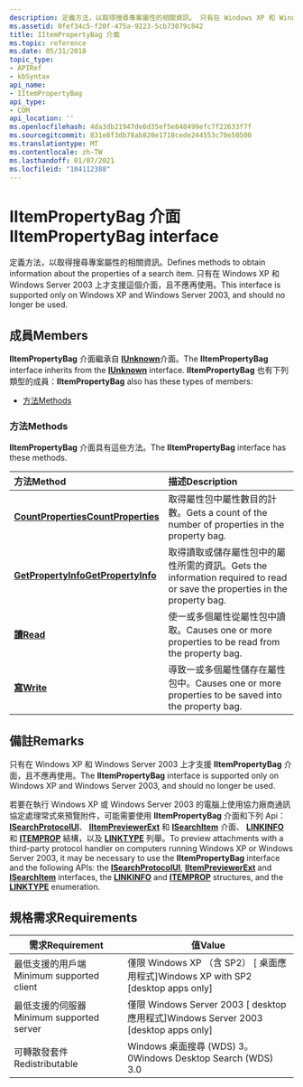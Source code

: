 ```yaml
---
description: 定義方法，以取得搜尋專案屬性的相關資訊。 只有在 Windows XP 和 Windows Server 2003 上才支援這個介面，且不應再使用。
ms.assetid: 0fef34c5-f20f-475a-9223-5cb73079c842
title: IItemPropertyBag 介面
ms.topic: reference
ms.date: 05/31/2018
topic_type:
- APIRef
- kbSyntax
api_name:
- IItemPropertyBag
api_type:
- COM
api_location: ''
ms.openlocfilehash: 4da3db21947de6d35ef5e848499efc7f22633f7f
ms.sourcegitcommit: 831e8f3db78ab820e1710cede244553c70e50500
ms.translationtype: MT
ms.contentlocale: zh-TW
ms.lasthandoff: 01/07/2021
ms.locfileid: "104112388"
---
```

# <a name="iitempropertybag-interface"></a><span data-ttu-id="4a585-104">IItemPropertyBag 介面</span><span class="sxs-lookup"><span data-stu-id="4a585-104">IItemPropertyBag interface</span></span>

<span data-ttu-id="4a585-105">定義方法，以取得搜尋專案屬性的相關資訊。</span><span class="sxs-lookup"><span data-stu-id="4a585-105">Defines methods to obtain information about the properties of a search item.</span></span> <span data-ttu-id="4a585-106">只有在 Windows XP 和 Windows Server 2003 上才支援這個介面，且不應再使用。</span><span class="sxs-lookup"><span data-stu-id="4a585-106">This interface is supported only on Windows XP and Windows Server 2003, and should no longer be used.</span></span>

## <a name="members"></a><span data-ttu-id="4a585-107">成員</span><span class="sxs-lookup"><span data-stu-id="4a585-107">Members</span></span>

<span data-ttu-id="4a585-108">**IItemPropertyBag** 介面繼承自 [**IUnknown**](/windows/win32/api/unknwn/nn-unknwn-iunknown)介面。</span><span class="sxs-lookup"><span data-stu-id="4a585-108">The **IItemPropertyBag** interface inherits from the [**IUnknown**](/windows/win32/api/unknwn/nn-unknwn-iunknown) interface.</span></span> <span data-ttu-id="4a585-109">**IItemPropertyBag** 也有下列類型的成員：</span><span class="sxs-lookup"><span data-stu-id="4a585-109">**IItemPropertyBag** also has these types of members:</span></span>

-   [<span data-ttu-id="4a585-110">方法</span><span class="sxs-lookup"><span data-stu-id="4a585-110">Methods</span></span>](#methods)

### <a name="methods"></a><span data-ttu-id="4a585-111">方法</span><span class="sxs-lookup"><span data-stu-id="4a585-111">Methods</span></span>

<span data-ttu-id="4a585-112">**IItemPropertyBag** 介面具有這些方法。</span><span class="sxs-lookup"><span data-stu-id="4a585-112">The **IItemPropertyBag** interface has these methods.</span></span>



| <span data-ttu-id="4a585-113">方法</span><span class="sxs-lookup"><span data-stu-id="4a585-113">Method</span></span>                                                      | <span data-ttu-id="4a585-114">描述</span><span class="sxs-lookup"><span data-stu-id="4a585-114">Description</span></span>                                                                                  |
|:------------------------------------------------------------|:---------------------------------------------------------------------------------------------|
| <span data-ttu-id="4a585-115">[**CountProperties**](/previous-versions/windows/desktop/legacy/ff684387(v=vs.85))</span><span class="sxs-lookup"><span data-stu-id="4a585-115">[**CountProperties**](/previous-versions/windows/desktop/legacy/ff684387(v=vs.85))</span></span> | <span data-ttu-id="4a585-116">取得屬性包中屬性數目的計數。</span><span class="sxs-lookup"><span data-stu-id="4a585-116">Gets a count of the number of properties in the property bag.</span></span><br/>                     |
| [<span data-ttu-id="4a585-117">**GetPropertyInfo**</span><span class="sxs-lookup"><span data-stu-id="4a585-117">**GetPropertyInfo**</span></span>](iitempropertybag-getpropertyinfo.md) | <span data-ttu-id="4a585-118">取得讀取或儲存屬性包中的屬性所需的資訊。</span><span class="sxs-lookup"><span data-stu-id="4a585-118">Gets the information required to read or save the properties in the property bag.</span></span><br/> |
| [<span data-ttu-id="4a585-119">**讀**</span><span class="sxs-lookup"><span data-stu-id="4a585-119">**Read**</span></span>](iitempropertybag-read.md)                       | <span data-ttu-id="4a585-120">使一或多個屬性從屬性包中讀取。</span><span class="sxs-lookup"><span data-stu-id="4a585-120">Causes one or more properties to be read from the property bag.</span></span><br/>                   |
| [<span data-ttu-id="4a585-121">**寫**</span><span class="sxs-lookup"><span data-stu-id="4a585-121">**Write**</span></span>](iitempropertybag-write.md)                     | <span data-ttu-id="4a585-122">導致一或多個屬性儲存在屬性包中。</span><span class="sxs-lookup"><span data-stu-id="4a585-122">Causes one or more properties to be saved into the property bag.</span></span><br/>                  |



 

## <a name="remarks"></a><span data-ttu-id="4a585-123">備註</span><span class="sxs-lookup"><span data-stu-id="4a585-123">Remarks</span></span>

<span data-ttu-id="4a585-124">只有在 Windows XP 和 Windows Server 2003 上才支援 **IItemPropertyBag** 介面，且不應再使用。</span><span class="sxs-lookup"><span data-stu-id="4a585-124">The **IItemPropertyBag** interface is supported only on Windows XP and Windows Server 2003, and should no longer be used.</span></span>

<span data-ttu-id="4a585-125">若要在執行 Windows XP 或 Windows Server 2003 的電腦上使用協力廠商通訊協定處理常式來預覽附件，可能需要使用 **IItemPropertyBag** 介面和下列 Api： [**ISearchProtocolUI**](-search-isearchprotocolui.md)、 [**IItemPreviewerExt**](-search-iitempreviewerext.md) 和 [**ISearchItem**](-search-isearchitem.md) 介面、 [**LINKINFO**](-search-linkinfo.md) 和 [**ITEMPROP**](/windows/desktop/api/subsmgr/ns-subsmgr-itemprop) 結構，以及 [**LINKTYPE**](-search-linktype.md) 列舉。</span><span class="sxs-lookup"><span data-stu-id="4a585-125">To preview attachments with a third-party protocol handler on computers running Windows XP or Windows Server 2003, it may be necessary to use the **IItemPropertyBag** interface and the following APIs: the [**ISearchProtocolUI**](-search-isearchprotocolui.md), [**IItemPreviewerExt**](-search-iitempreviewerext.md) and [**ISearchItem**](-search-isearchitem.md) interfaces, the [**LINKINFO**](-search-linkinfo.md) and [**ITEMPROP**](/windows/desktop/api/subsmgr/ns-subsmgr-itemprop) structures, and the [**LINKTYPE**](-search-linktype.md) enumeration.</span></span>

## <a name="requirements"></a><span data-ttu-id="4a585-126">規格需求</span><span class="sxs-lookup"><span data-stu-id="4a585-126">Requirements</span></span>



| <span data-ttu-id="4a585-127">需求</span><span class="sxs-lookup"><span data-stu-id="4a585-127">Requirement</span></span> | <span data-ttu-id="4a585-128">值</span><span class="sxs-lookup"><span data-stu-id="4a585-128">Value</span></span> |
|-------------------------------------|------------------------------------------------------|
| <span data-ttu-id="4a585-129">最低支援的用戶端</span><span class="sxs-lookup"><span data-stu-id="4a585-129">Minimum supported client</span></span><br/> | <span data-ttu-id="4a585-130">僅限 Windows XP （含 SP2） \[ 桌面應用程式\]</span><span class="sxs-lookup"><span data-stu-id="4a585-130">Windows XP with SP2 \[desktop apps only\]</span></span><br/> |
| <span data-ttu-id="4a585-131">最低支援的伺服器</span><span class="sxs-lookup"><span data-stu-id="4a585-131">Minimum supported server</span></span><br/> | <span data-ttu-id="4a585-132">僅限 Windows Server 2003 \[ desktop 應用程式\]</span><span class="sxs-lookup"><span data-stu-id="4a585-132">Windows Server 2003 \[desktop apps only\]</span></span><br/> |
| <span data-ttu-id="4a585-133">可轉散發套件</span><span class="sxs-lookup"><span data-stu-id="4a585-133">Redistributable</span></span><br/>          | <span data-ttu-id="4a585-134">Windows 桌面搜尋 (WDS) 3。0</span><span class="sxs-lookup"><span data-stu-id="4a585-134">Windows Desktop Search (WDS) 3.0</span></span><br/>          |



 

 
